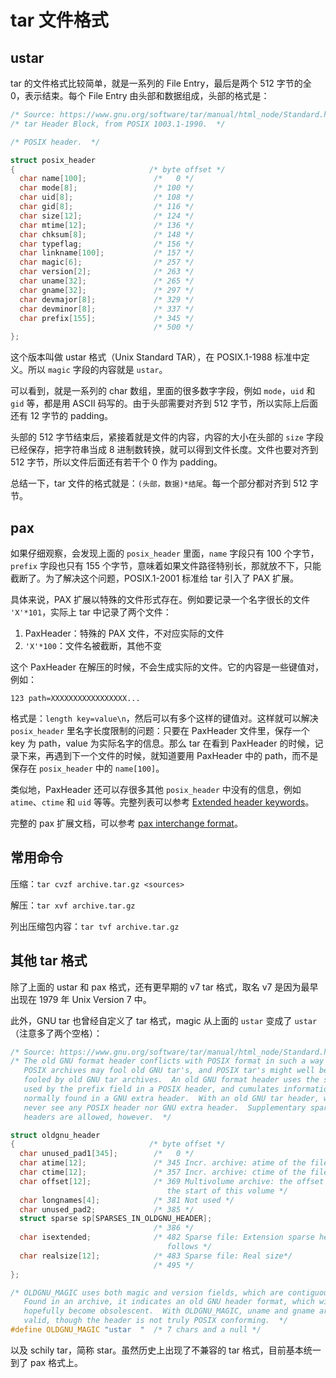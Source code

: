 # tar 文件格式

## ustar

tar 的文件格式比较简单，就是一系列的 File Entry，最后是两个 512 字节的全 0，表示结束。每个 File Entry 由头部和数据组成，头部的格式是：

```c
/* Source: https://www.gnu.org/software/tar/manual/html_node/Standard.html */
/* tar Header Block, from POSIX 1003.1-1990.  */

/* POSIX header.  */

struct posix_header
{                              /* byte offset */
  char name[100];               /*   0 */
  char mode[8];                 /* 100 */
  char uid[8];                  /* 108 */
  char gid[8];                  /* 116 */
  char size[12];                /* 124 */
  char mtime[12];               /* 136 */
  char chksum[8];               /* 148 */
  char typeflag;                /* 156 */
  char linkname[100];           /* 157 */
  char magic[6];                /* 257 */
  char version[2];              /* 263 */
  char uname[32];               /* 265 */
  char gname[32];               /* 297 */
  char devmajor[8];             /* 329 */
  char devminor[8];             /* 337 */
  char prefix[155];             /* 345 */
                                /* 500 */
};
```

这个版本叫做 ustar 格式（Unix Standard TAR），在 POSIX.1-1988 标准中定义。所以 `magic` 字段的内容就是 `ustar`。

可以看到，就是一系列的 char 数组，里面的很多数字字段，例如 `mode`，`uid` 和 `gid` 等，都是用 ASCII 码写的。由于头部需要对齐到 512 字节，所以实际上后面还有 12 字节的 padding。

头部的 512 字节结束后，紧接着就是文件的内容，内容的大小在头部的 `size` 字段已经保存，把字符串当成 8 进制数转换，就可以得到文件长度。文件也要对齐到 512 字节，所以文件后面还有若干个 0 作为 padding。

总结一下，tar 文件的格式就是：`(头部，数据)*结尾`。每一个部分都对齐到 512 字节。

## pax

如果仔细观察，会发现上面的 `posix_header` 里面，`name` 字段只有 100 个字节，`prefix` 字段也只有 155 个字节，意味着如果文件路径特别长，那就放不下，只能截断了。为了解决这个问题，POSIX.1-2001 标准给 tar 引入了 PAX 扩展。

具体来说，PAX 扩展以特殊的文件形式存在。例如要记录一个名字很长的文件 `'X'*101`，实际上 tar 中记录了两个文件：

1. PaxHeader：特殊的 PAX 文件，不对应实际的文件
2. `'X'*100`：文件名被截断，其他不变

这个 PaxHeader 在解压的时候，不会生成实际的文件。它的内容是一些键值对，例如：

```
123 path=XXXXXXXXXXXXXXXXX...
```

格式是：`length key=value\n`，然后可以有多个这样的键值对。这样就可以解决 `posix_header` 里名字长度限制的问题：只要在 PaxHeader 文件里，保存一个 key 为 path，value 为实际名字的信息。那么 tar 在看到 PaxHeader 的时候，记录下来，再遇到下一个文件的时候，就知道要用 PaxHeader 中的 path，而不是保存在 `posix_header` 中的 `name[100]`。

类似地，PaxHeader 还可以存很多其他 `posix_header` 中没有的信息，例如 `atime`、`ctime` 和 `uid` 等等。完整列表可以参考 [Extended header keywords](https://www.ibm.com/docs/en/zos/2.4.0?topic=descriptions-pax-interchange-portable-archives#r4paxsh__pxchk)。

完整的 pax 扩展文档，可以参考 [pax interchange format](https://www.ibm.com/docs/en/zos/2.3.0?topic=SSLTBW_2.3.0%2Fcom.ibm.zos.v2r3.bpxa500%2Fbpxa50064.html)。

## 常用命令

压缩：`tar cvzf archive.tar.gz <sources>`

解压：`tar xvf archive.tar.gz`

列出压缩包内容：`tar tvf archive.tar.gz`

## 其他 tar 格式

除了上面的 ustar 和 pax 格式，还有更早期的 v7 tar 格式，取名 v7 是因为最早出现在 1979 年 Unix Version 7 中。

此外，GNU tar 也曾经自定义了 tar 格式，magic 从上面的 `ustar` 变成了 `ustar  `（注意多了两个空格）：

```c
/* Source: https://www.gnu.org/software/tar/manual/html_node/Standard.html */
/* The old GNU format header conflicts with POSIX format in such a way that
   POSIX archives may fool old GNU tar's, and POSIX tar's might well be
   fooled by old GNU tar archives.  An old GNU format header uses the space
   used by the prefix field in a POSIX header, and cumulates information
   normally found in a GNU extra header.  With an old GNU tar header, we
   never see any POSIX header nor GNU extra header.  Supplementary sparse
   headers are allowed, however.  */

struct oldgnu_header
{                              /* byte offset */
  char unused_pad1[345];        /*   0 */
  char atime[12];               /* 345 Incr. archive: atime of the file */
  char ctime[12];               /* 357 Incr. archive: ctime of the file */
  char offset[12];              /* 369 Multivolume archive: the offset of
                                   the start of this volume */
  char longnames[4];            /* 381 Not used */
  char unused_pad2;             /* 385 */
  struct sparse sp[SPARSES_IN_OLDGNU_HEADER];
                                /* 386 */
  char isextended;              /* 482 Sparse file: Extension sparse header
                                   follows */
  char realsize[12];            /* 483 Sparse file: Real size*/
                                /* 495 */
};

/* OLDGNU_MAGIC uses both magic and version fields, which are contiguous.
   Found in an archive, it indicates an old GNU header format, which will be
   hopefully become obsolescent.  With OLDGNU_MAGIC, uname and gname are
   valid, though the header is not truly POSIX conforming.  */
#define OLDGNU_MAGIC "ustar  "  /* 7 chars and a null */
```

以及 schily tar，简称 star。虽然历史上出现了不兼容的 tar 格式，目前基本统一到了 pax 格式上。
